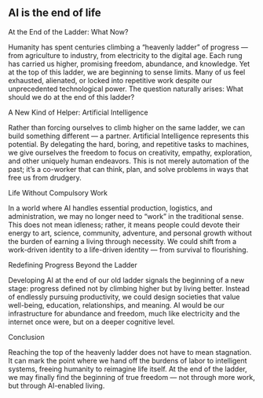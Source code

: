 ## AI is the end of life

At the End of the Ladder: What Now?

Humanity has spent centuries climbing a “heavenly ladder” of progress — from agriculture to industry, from electricity to the digital age. Each rung has carried us higher, promising freedom, abundance, and knowledge. Yet at the top of this ladder, we are beginning to sense limits. Many of us feel exhausted, alienated, or locked into repetitive work despite our unprecedented technological power. The question naturally arises: What should we do at the end of this ladder?

A New Kind of Helper: Artificial Intelligence

Rather than forcing ourselves to climb higher on the same ladder, we can build something different — a partner. Artificial Intelligence represents this potential. By delegating the hard, boring, and repetitive tasks to machines, we give ourselves the freedom to focus on creativity, empathy, exploration, and other uniquely human endeavors. This is not merely automation of the past; it’s a co-worker that can think, plan, and solve problems in ways that free us from drudgery.

Life Without Compulsory Work

In a world where AI handles essential production, logistics, and administration, we may no longer need to “work” in the traditional sense. This does not mean idleness; rather, it means people could devote their energy to art, science, community, adventure, and personal growth without the burden of earning a living through necessity. We could shift from a work-driven identity to a life-driven identity — from survival to flourishing.

Redefining Progress Beyond the Ladder

Developing AI at the end of our old ladder signals the beginning of a new stage: progress defined not by climbing higher but by living better. Instead of endlessly pursuing productivity, we could design societies that value well-being, education, relationships, and meaning. AI would be our infrastructure for abundance and freedom, much like electricity and the internet once were, but on a deeper cognitive level.

Conclusion

Reaching the top of the heavenly ladder does not have to mean stagnation. It can mark the point where we hand off the burdens of labor to intelligent systems, freeing humanity to reimagine life itself. At the end of the ladder, we may finally find the beginning of true freedom — not through more work, but through AI-enabled living.